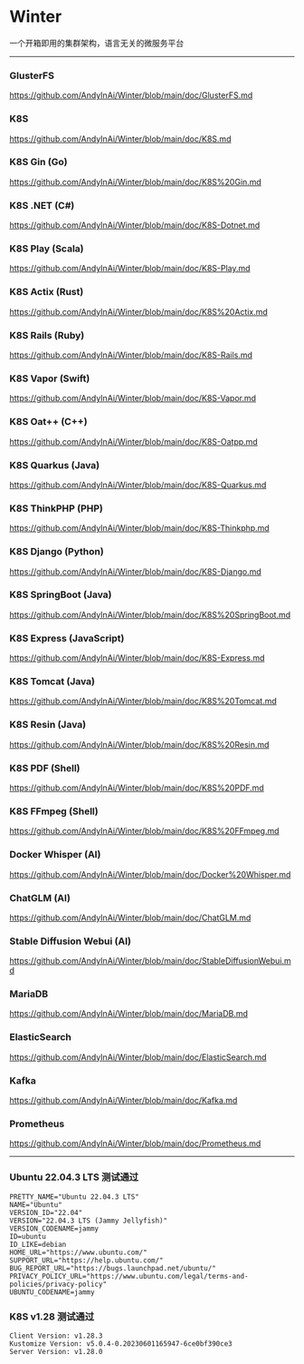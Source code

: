 
# Winter
一个开箱即用的集群架构，语言无关的微服务平台


***


### GlusterFS 
https://github.com/AndyInAi/Winter/blob/main/doc/GlusterFS.md


### K8S 
https://github.com/AndyInAi/Winter/blob/main/doc/K8S.md


### K8S Gin (Go)
https://github.com/AndyInAi/Winter/blob/main/doc/K8S%20Gin.md


### K8S .NET (C#)
https://github.com/AndyInAi/Winter/blob/main/doc/K8S-Dotnet.md


### K8S Play (Scala)
https://github.com/AndyInAi/Winter/blob/main/doc/K8S-Play.md


### K8S Actix (Rust)
https://github.com/AndyInAi/Winter/blob/main/doc/K8S%20Actix.md


### K8S Rails (Ruby)
https://github.com/AndyInAi/Winter/blob/main/doc/K8S-Rails.md


### K8S Vapor (Swift)
https://github.com/AndyInAi/Winter/blob/main/doc/K8S-Vapor.md


### K8S Oat++ (C++)
https://github.com/AndyInAi/Winter/blob/main/doc/K8S-Oatpp.md


### K8S Quarkus (Java)
https://github.com/AndyInAi/Winter/blob/main/doc/K8S-Quarkus.md


### K8S ThinkPHP (PHP)
https://github.com/AndyInAi/Winter/blob/main/doc/K8S-Thinkphp.md


### K8S Django (Python)
https://github.com/AndyInAi/Winter/blob/main/doc/K8S-Django.md


### K8S SpringBoot (Java)
https://github.com/AndyInAi/Winter/blob/main/doc/K8S%20SpringBoot.md


### K8S Express (JavaScript)
https://github.com/AndyInAi/Winter/blob/main/doc/K8S-Express.md


### K8S Tomcat (Java)
https://github.com/AndyInAi/Winter/blob/main/doc/K8S%20Tomcat.md


### K8S Resin (Java)
https://github.com/AndyInAi/Winter/blob/main/doc/K8S%20Resin.md


### K8S PDF (Shell)
https://github.com/AndyInAi/Winter/blob/main/doc/K8S%20PDF.md


### K8S FFmpeg (Shell)
https://github.com/AndyInAi/Winter/blob/main/doc/K8S%20FFmpeg.md


### Docker Whisper (AI)
https://github.com/AndyInAi/Winter/blob/main/doc/Docker%20Whisper.md


### ChatGLM (AI)
https://github.com/AndyInAi/Winter/blob/main/doc/ChatGLM.md


### Stable Diffusion Webui (AI)
https://github.com/AndyInAi/Winter/blob/main/doc/StableDiffusionWebui.md


### MariaDB 
https://github.com/AndyInAi/Winter/blob/main/doc/MariaDB.md


### ElasticSearch 
https://github.com/AndyInAi/Winter/blob/main/doc/ElasticSearch.md


### Kafka 
https://github.com/AndyInAi/Winter/blob/main/doc/Kafka.md


### Prometheus 
https://github.com/AndyInAi/Winter/blob/main/doc/Prometheus.md


***


### Ubuntu 22.04.3 LTS 测试通过

	PRETTY_NAME="Ubuntu 22.04.3 LTS"
	NAME="Ubuntu"
	VERSION_ID="22.04"
	VERSION="22.04.3 LTS (Jammy Jellyfish)"
	VERSION_CODENAME=jammy
	ID=ubuntu
	ID_LIKE=debian
	HOME_URL="https://www.ubuntu.com/"
	SUPPORT_URL="https://help.ubuntu.com/"
	BUG_REPORT_URL="https://bugs.launchpad.net/ubuntu/"
	PRIVACY_POLICY_URL="https://www.ubuntu.com/legal/terms-and-policies/privacy-policy"
	UBUNTU_CODENAME=jammy


### K8S v1.28 测试通过

	Client Version: v1.28.3
	Kustomize Version: v5.0.4-0.20230601165947-6ce0bf390ce3
	Server Version: v1.28.0

